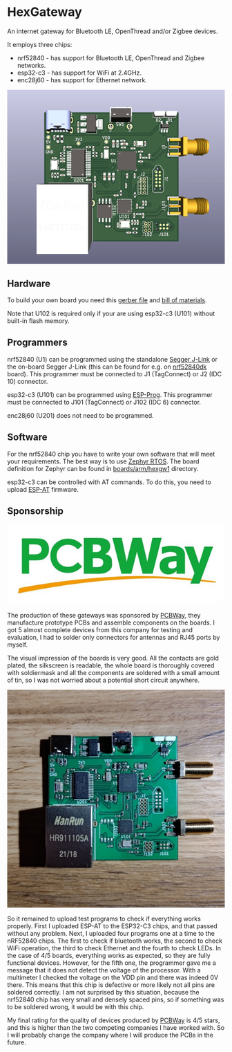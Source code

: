 # HexGateway
An internet gateway for Bluetooth LE, OpenThread and/or Zigbee devices.

It employs three chips:
- nrf52840 - has support for Bluetooth LE, OpenThread and Zigbee networks.
- esp32-c3 - has support for WiFi at 2.4GHz.
- enc28j60 - has support for Ethernet network.

![HexGateway render](HexGateway.png)

## Hardware
To build your own board you need this [gerber file](HexGateway.zip) and [bill of materials](HexGateway.csv).

Note that U102 is required only if your are using esp32-c3 (U101) without built-in flash memory.

## Programmers
nrf52840 (U1) can be programmed using the standalone [Segger J-Link](https://www.segger.com/products/debug-probes/j-link/) or the on-board Segger J-Link (this can be found for e.g. on [nrf52840dk](https://www.nordicsemi.com/Products/Development-hardware/nRF52840-DK) board). This programmer must be connected to J1 (TagConnect) or J2 (IDC 10) connector.

esp32-c3 (U101) can be programmed using [ESP-Prog](https://docs.espressif.com/projects/espressif-esp-iot-solution/en/latest/hw-reference/ESP-Prog_guide.html). This programmer must be connected to J101 (TagConnect) or J102 (IDC 6) connector.

enc28j60 (U201) does not need to be programmed.

## Software
For the nrf52840 chip you have to write your own software that will meet your requirements. The best way is to use [Zephyr RTOS](https://www.zephyrproject.org/). The board definition for Zephyr can be found in [boards/arm/hexgw1](boards/arm/hexgw1) directory.

esp32-c3 can be controlled with AT commands. To do this, you need to upload [ESP-AT](https://github.com/espressif/esp-at) firmware.

## Sponsorship
[![PCBWay](PCBWay.jpeg)](https://pcbway.com/g/7D2Z6d)

The production of these gateways was sponsored by [PCBWay](https://pcbway.com/g/7D2Z6d), they manufacture prototype PCBs and assemble components on the boards. I got 5 almost complete devices from this company for testing and evaluation, I had to solder only connectors for antennas and RJ45 ports by myself.

The visual impression of the boards is very good. All the contacts are gold plated, the silkscreen is readable, the whole board is thoroughly covered with soldiermask and all the components are soldered with a small amount of tin, so I was not worried about a potential short circuit anywhere.

![HexGateway photo](HexGateway-photo.jpeg)

So it remained to upload test programs to check if everything works properly. First I uploaded ESP-AT to the ESP32-C3 chips, and that passed without any problem. Next, I uploaded four programs one at a time to the nRF52840 chips. The first to check if bluetooth works, the second to check WiFi operation, the third to check Ethernet and the fourth to check LEDs. In the case of 4/5 boards, everything works as expected, so they are fully functional devices. However, for the fifth one, the programmer gave me a message that it does not detect the voltage of the processor. With a multimeter I checked the voltage on the VDD pin and there was indeed 0V there. This means that this chip is defective or more likely not all pins are soldered correctly. I am not surprised by this situation, because the nrf52840 chip has very small and densely spaced pins, so if something was to be soldered wrong, it would be with this chip.

My final rating for the quality of devices produced by [PCBWay](https://pcbway.com/g/7D2Z6d) is 4/5 stars, and this is higher than the two competing companies I have worked with. So I will probably change the company where I will produce the PCBs in the future.
